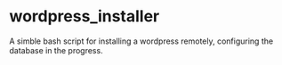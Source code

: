 # wordpress_installer
A simble bash script for installing a wordpress remotely, configuring the database in the progress.
